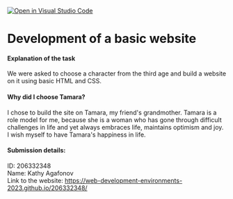 [![Open in Visual Studio Code](https://classroom.github.com/assets/open-in-vscode-c66648af7eb3fe8bc4f294546bfd86ef473780cde1dea487d3c4ff354943c9ae.svg)](https://classroom.github.com/online_ide?assignment_repo_id=10594463&assignment_repo_type=AssignmentRepo)

# Development of a basic website 
#### Explanation of the task
We were asked to choose a character from the third age and build a website on it using basic HTML and CSS.

#### Why did I choose Tamara?
I chose to build the site on Tamara, my friend's grandmother.
Tamara is a role model for me, because she is a woman who has gone through difficult challenges in life and yet always embraces life, maintains optimism and joy.
I wish myself to have Tamara's happiness in life.

#### Submission details:
ID: 206332348 <br/>
Name: Kathy Agafonov <br/>
Link to the website: https://web-development-environments-2023.github.io/206332348/
